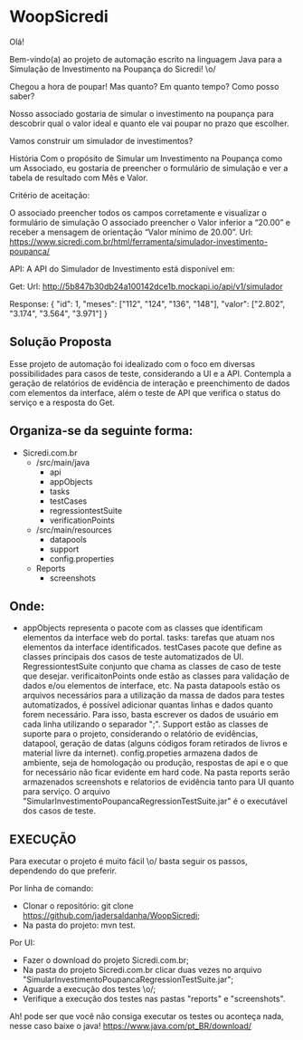 # WoopSicredi

Olá!

Bem-vindo(a) ao projeto de automação escrito na linguagem Java para a Simulação de Investimento
na Poupança do Sicredi! \o/

Chegou a hora de poupar! Mas quanto? Em quanto tempo? Como posso saber?

Nosso associado gostaria de simular o investimento na poupança para descobrir qual o valor ideal e quanto ele vai poupar no prazo que escolher.

Vamos construir um simulador de investimentos?

História
Com o propósito de Simular um Investimento na Poupança
como um Associado,
eu gostaria de preencher o formulário de simulação
e ver a tabela de resultado com Mês e Valor.

Critério de aceitação:

O associado preencher todos os campos corretamente e visualizar o formulário de simulação
O associado preencher o Valor inferior a “20.00” e receber a mensagem de orientação “Valor mínimo de 20.00”.
Url: https://www.sicredi.com.br/html/ferramenta/simulador-investimento-poupanca/

API:
A API do Simulador de Investimento está disponível em:

Get:
Url: http://5b847b30db24a100142dce1b.mockapi.io/api/v1/simulador

Response:
{
"id": 1,
"meses": ["112", "124", "136", "148"],
"valor": ["2.802", "3.174", "3.564", "3.971"]
}

## Solução Proposta

Esse projeto de automação foi idealizado com o foco em diversas possibilidades para casos de teste, considerando a UI e a API. Contempla a geração de relatórios de evidência de interação e preenchimento de dados com elementos da interface, além o teste de API que verifica o status do serviço e a resposta do Get. 

## Organiza-se da seguinte forma:
- Sicredi.com.br
	- /src/main/java
		- api
		- appObjects
		- tasks
		- testCases
		- regressiontestSuite
		- verificationPoints
	- /src/main/resources
		- datapools
		- support
		- config.properties
	- Reports
		- screenshots
		
## Onde:
- appObjects representa o pacote com as classes que identificam elementos da interface web do portal. tasks: tarefas que atuam nos elementos da interface identificados. testCases pacote que define as classes principais dos casos de teste automatizados de UI. RegressiontestSuite conjunto que chama as classes de caso de teste que desejar. verificaitonPoints onde estão as classes para validação de dados e/ou elementos de interface, etc. Na pasta datapools estão os arquivos necessários para a utilização da massa de dados para testes automatizados, é possível adicionar quantas linhas e dados quanto forem necessário. Para isso, basta escrever os dados de usuário em cada linha utilizando o separador ";". Support estão as classes de suporte para o projeto, considerando o relatório de evidências, datapool, geração de datas (alguns códigos foram retirados de livros e material livre da internet). config.propeties armazena dados de ambiente, seja de homologação ou produção, respostas de api e o que for necessário não ficar evidente em hard code. Na pasta reports serão armazenados screenshots e relatorios de evidência tanto para UI quanto para serviço. O arquivo "SimularInvestimentoPoupancaRegressionTestSuite.jar" é o executável dos casos de teste.  

## EXECUÇÃO

Para executar o projeto é muito fácil \o/ basta seguir os passos, dependendo do que preferir.

Por linha de comando:
- Clonar o repositório: git clone https://github.com/jadersaldanha/WoopSicredi;
- Na pasta do projeto: mvn test.

Por UI:
- Fazer o download do projeto Sicredi.com.br;
- Na pasta do projeto Sicredi.com.br clicar duas vezes no arquivo "SimularInvestimentoPoupancaRegressionTestSuite.jar";
- Aguarde a execução dos testes \o/;
- Verifique a execução dos testes nas pastas "reports" e "screenshots".

Ah! pode ser que você não consiga executar os testes ou aconteça nada, nesse caso baixe o java!
https://www.java.com/pt_BR/download/
